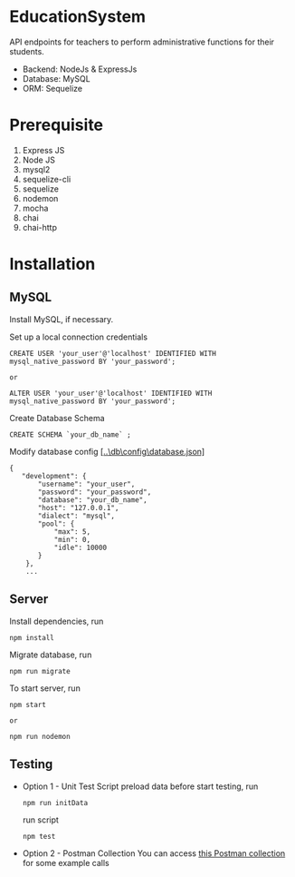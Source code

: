 # EducationSystem
API endpoints for teachers to perform administrative functions for their students.
* Backend: NodeJs & ExpressJs
* Database: MySQL
* ORM: Sequelize

# Prerequisite
 1. Express JS
 2. Node JS
 3. mysql2
 4. sequelize-cli
 5. sequelize
 6. nodemon
 7. mocha
 8. chai
 9. chai-http

# Installation
## MySQL
Install MySQL, if necessary.

Set up a local connection credentials
```
CREATE USER 'your_user'@'localhost' IDENTIFIED WITH mysql_native_password BY 'your_password'; 

or

ALTER USER 'your_user'@'localhost' IDENTIFIED WITH mysql_native_password BY 'your_password'; 
```
Create Database Schema
```
CREATE SCHEMA `your_db_name` ;
```
Modify database config [[..\db\config\database.json]](https://github.com/khaimeng92/EducationSystem/blob/master/db/config/database.json) 
```
{
   "development": {
       "username": "your_user",
       "password": "your_password",
       "database": "your_db_name",
       "host": "127.0.0.1",
       "dialect": "mysql",
       "pool": {
           "max": 5,
           "min": 0,
           "idle": 10000
       }
    },
    ...
```

## Server
Install dependencies, run
```
npm install
```
Migrate database, run
```
npm run migrate
```
To start server, run
```
npm start 

or

npm run nodemon
```

## Testing
* Option 1 - Unit Test Script
    preload data before start testing, run
    ```
    npm run initData
    ```
    run script
    ```
    npm test
    ```

 * Option 2 - Postman Collection
You can access [this Postman collection](https://www.getpostman.com/collections/19154d6cc8add40bd28b) for some example calls 
